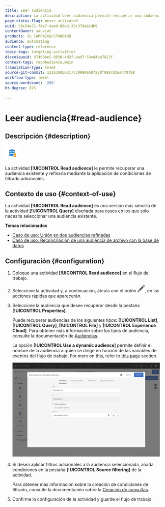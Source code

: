 ```yaml
---
title: Leer audiencia
description: La actividad Leer audiencia permite recuperar una audiencia existente y refinarla mediante la aplicación de condiciones de filtrado adicionales.
page-status-flag: never-activated
uuid: 58c54e71-f4a7-4ae9-80a3-33c379ab1db9
contentOwner: sauviat
products: SG_CAMPAIGN/STANDARD
audience: automating
content-type: reference
topic-tags: targeting-activities
discoiquuid: 674684e5-8830-4d2f-ba97-59ed4ba7422f
context-tags: readAudience,main
translation-type: tm+mt
source-git-commit: 121b36056317cc89909607220f988c02ae470f08
workflow-type: tm+mt
source-wordcount: '206'
ht-degree: 87%

---
```



# Leer audiencia{#read-audience}

## Descripción {#description}

![](assets/prefill.png)

La actividad **[!UICONTROL Read audience]** le permite recuperar una audiencia existente y refinarla mediante la aplicación de condiciones de filtrado adicionales.

## Contexto de uso {#context-of-use}

La actividad **[!UICONTROL Read audience]** es una versión más sencilla de la actividad **[!UICONTROL Query]** diseñada para casos en los que solo necesita seleccionar una audiencia existente.

**Temas relacionados**

* [Caso de uso: Unión en dos audiencias refinadas](../../automating/using/union-on-two-refined-audiences.md)
* [Caso de uso: Reconciliación de una audiencia de archivo con la base de datos](../../automating/using/reconcile-file-audience-with-database.md)

## Configuración {#configuration}

1. Coloque una actividad **[!UICONTROL Read audience]** en el flujo de trabajo.
1. Seleccione la actividad y, a continuación, ábrala con el botón ![](assets/edit_darkgrey-24px.png), en las acciones rápidas que aparecerán.
1. Seleccione la audiencia que desee recuperar desde la pestaña **[!UICONTROL Properties]**.

   Puede recuperar audiencias de los siguientes tipos: **[!UICONTROL List]**, **[!UICONTROL Query]**, **[!UICONTROL File]** y **[!UICONTROL Experience Cloud]**. Para obtener más información sobre los tipos de audiencia, consulte la documentación de [Audiencias](../../audiences/using/about-audiences.md).

   La opción **[!UICONTROL Use a dynamic audience]** permite definir el nombre de la audiencia a quien se dirige en función de las variables de eventos del flujo de trabajo. For more on this, refer to [this page](../../automating/using/customizing-workflow-external-parameters.md) section.

   ![](assets/readaudience_activity1.png)

1. Si desea aplicar filtros adicionales a la audiencia seleccionada, añada condiciones en la pestaña **[!UICONTROL Source filtering]** de la actividad.

   Para obtener más información sobre la creación de condiciones de filtrado, consulte la documentación sobre la [Creación de consultas](../../automating/using/editing-queries.md#creating-queries).

1. Confirme la configuración de la actividad y guarde el flujo de trabajo.
